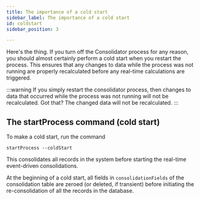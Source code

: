 ```yaml
---
title: The importance of a cold start
sidebar_label: The importance of a cold start
id: coldstart
sidebar_position: 3

---
```



Here's the thing. If you turn off the Consolidator process for any reason, you should almost certainly perform a cold start when you restart the process. This ensures that any changes to data while the process was not running are properly recalculated before any real-time calculations are triggered.

:::warning
If you simply restart the consolidator process, then changes to data that occurred while the process was not running will not be recalculated. Got that? The changed data will not be recalculated.
:::


## The **startProcess** command (cold start)

To make a cold start, run the command 

`startProcess --coldStart`

This  consolidates all records in the system before starting the real-time event-driven consolidations. 

At the beginning of a cold start, all fields in `consolidationFields` of the consolidation table are zeroed (or deleted, if transient) before initiating the re-consolidation of all the records in the database.



